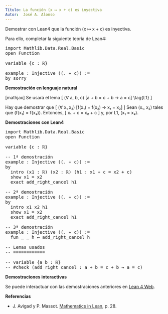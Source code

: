 ```yaml
---
Título: La función (x ↦ x + c) es inyectiva
Autor:  José A. Alonso
---
```


Demostrar con Lean4 que la función \(x ↦ x + c\) es inyectiva.

Para ello, completar la siguiente teoría de Lean4:

<pre lang="lean">
import Mathlib.Data.Real.Basic
open Function

variable {c : ℝ}

example : Injective ((. + c)) :=
by sorry
</pre>
<!--more-->

<b>Demostración en lenguaje natural</b>

[mathjax]
Se usará el lema
\[ (∀ a, b, c) [a + b = c + b → a = c] \tag{L1} \]

Hay que demostrar que
\[ (∀ x₁ x₂) [f(x₁) = f(x₂) → x₁ = x₂] \]
Sean \(x₁, x₂\) tales que \(f(x₁) = f(x₂)\). Entonces,
\[ x₁ + c = x₂ + c \]
y, por L1, \(x₁ = x₂\).

<b>Demostraciones con Lean4</b>

<pre lang="lean">
import Mathlib.Data.Real.Basic
open Function

variable {c : ℝ}

-- 1ª demostración
example : Injective ((. + c)) :=
by
  intro (x1 : ℝ) (x2 : ℝ) (h1 : x1 + c = x2 + c)
  show x1 = x2
  exact add_right_cancel h1

-- 2ª demostración
example : Injective ((. + c)) :=
by
  intro x1 x2 h1
  show x1 = x2
  exact add_right_cancel h1

-- 3ª demostración
example : Injective ((. + c)) :=
  fun _ _ h ↦ add_right_cancel h

-- Lemas usados
-- ============

-- variable {a b : ℝ}
-- #check (add_right_cancel : a + b = c + b → a = c)
</pre>

<b>Demostraciones interactivas</b>

Se puede interactuar con las demostraciones anteriores en <a href="https://live.lean-lang.org/#url=https://raw.githubusercontent.com/jaalonso/Calculemus2/main/src/Suma_constante_es_inyectiva.lean" rel="noopener noreferrer" target="_blank">Lean 4 Web</a>.

<b>Referencias</b>

<ul>
<li> J. Avigad y P. Massot. <a href="https://bit.ly/3U4UjBk">Mathematics in Lean</a>, p. 28.</li>
</ul>
